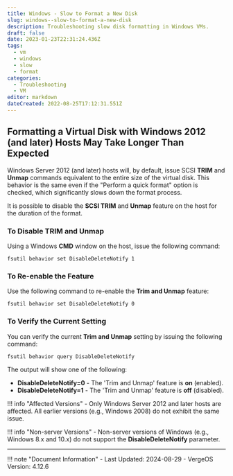 ```yaml
---
title: Windows - Slow to Format a New Disk
slug: windows--slow-to-format-a-new-disk
description: Troubleshooting slow disk formatting in Windows VMs.
draft: false
date: 2023-01-23T22:31:24.436Z
tags:
  - vm
  - windows
  - slow
  - format
categories:
  - Troubleshooting
  - VM
editor: markdown
dateCreated: 2022-08-25T17:12:31.551Z
---
```


## Formatting a Virtual Disk with Windows 2012 (and later) Hosts May Take Longer Than Expected

Windows Server 2012 (and later) hosts will, by default, issue SCSI **TRIM** and **Unmap** commands equivalent to the entire size of the virtual disk. This behavior is the same even if the "Perform a quick format" option is checked, which significantly slows down the format process.

It is possible to disable the **SCSI TRIM** and **Unmap** feature on the host for the duration of the format.

### To Disable TRIM and Unmap

Using a Windows **CMD** window on the host, issue the following command:

```doscon
fsutil behavior set DisableDeleteNotify 1
```

### To Re-enable the Feature

Use the following command to re-enable the **Trim and Unmap** feature:

```doscon
fsutil behavior set DisableDeleteNotify 0
```

### To Verify the Current Setting

You can verify the current **Trim and Unmap** setting by issuing the following command:

```doscon
fsutil behavior query DisableDeleteNotify
```

The output will show one of the following:

- **DisableDeleteNotify=0** - The 'Trim and Unmap' feature is **on** (enabled).
- **DisableDeleteNotify=1** - The 'Trim and Unmap' feature is **off** (disabled).

!!! info "Affected Versions"
    - Only Windows Server 2012 and later hosts are affected. All earlier versions (e.g., Windows 2008) do not exhibit the same issue.

!!! info "Non-server Versions"
    - Non-server versions of Windows (e.g., Windows 8.x and 10.x) do not support the **DisableDeleteNotify** parameter.

---

!!! note "Document Information"
    - Last Updated: 2024-08-29
    - VergeOS Version: 4.12.6

